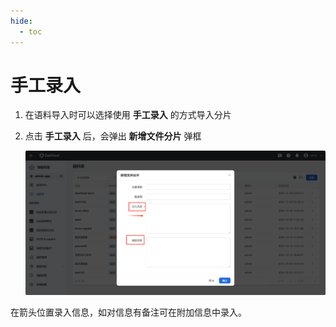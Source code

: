 ```yaml
---
hide:
  - toc
---
```


# 手工录入

1. 在语料导入时可以选择使用 **手工录入** 的方式导入分片

2. 点击 **手工录入** 后，会弹出 **新增文件分片** 弹框

    ![manual](./images/manual.jpg)

在箭头位置录入信息，如对信息有备注可在附加信息中录入。

